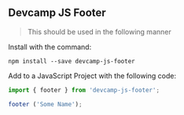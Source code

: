 ## Devcamp JS Footer

> This should be used in the following manner

Install with the command:

```
npm install --save devcamp-js-footer
```

Add to a JavaScript Project with the following code:

```javascript
import { footer } from 'devcamp-js-footer';

footer ('Some Name');
```